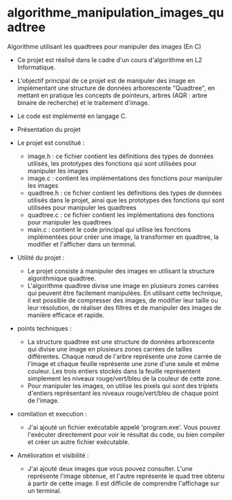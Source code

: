 # algorithme_manipulation_images_quadtree
Algorithme utilisant les quadtrees pour manipuler des images (En C)

- Ce projet est réalisé dans le cadre d'un cours d'algorithme en L2 Informatique.

- L'objectif principal de ce projet est de manipuler des image en implémentant une structure de données arborescente "Quadtree",
en mettant en pratique les concepts de pointeurs, arbres (AQR : arbre binaire de recherche) et le traitement d'image.

- Le code est implémenté en langage C.

* Présentation du projet
- Le projet est constitué :

  - image.h : ce fichier contient les définitions des types de données utilisés, les prototypes des fonctions qui sont utilisées pour manipuler les images
  - image.c : contient les implémentations des fonctions pour manipuler les images
  - quadtree.h : ce fichier contient les définitions des types de données utilisés dans le projet, ainsi que les prototypes 
des fonctions qui sont utilisées pour manipuler les quadtrees
  - quadtree.c : ce fichier contient les implémentations des fonctions pour manipuler les quadtrees
  - main.c : contient le code principal qui utilise les fonctions implémentées pour créer une image, 
la transformer en quadtree, la modifier et l'afficher dans un terminal.

* Utilité du projet :
  - Le projet consiste à manipuler des images en utilisant la structure algorithmique quadtree. 
  - L'algorithme quadtree divise une image en plusieurs zones carrées qui peuvent être facilement manipulées. 
En utilisant cette technique, il est possible de compresser des images,
de modifier leur taille ou leur résolution, de réaliser des filtres et de manipuler des images de manière efficace et rapide.

* points techniques :
  - La structure quadtree est une structure de données arborescente qui divise une image en plusieurs zones 
carrées de tailles différentes. Chaque nœud de l'arbre représente une zone carrée de l'image et chaque feuille 
représente une zone d'une seule et même couleur. Les trois entiers stockés dans la feuille représentent simplement 
les niveaux rouge/vert/bleu de la couleur de cette zone.
  - Pour manipuler les images, on utilise les pixels qui sont des triplets d'entiers représentant les niveaux rouge/vert/bleu de chaque point de l'image.

* comilation et execution : 
  - J'ai ajouté un fichier exécutable appelé 'program.exe'. 
Vous pouvez l'exécuter directement pour voir le résultat du code, ou bien compiler et créer un autre fichier exécutable.

* Amélioration et visibilité : 
  - J'ai ajouté deux images que vous pouvez consulter. L'une représente l'image obtenue, et l'autre représente le quad tree obtenu à partir de cette image. Il est difficile de comprendre l'affichage sur un terminal.
